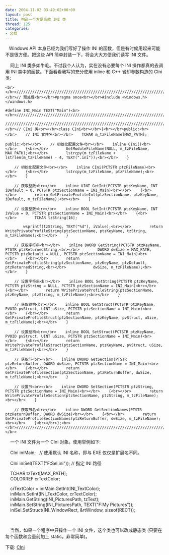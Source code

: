 ```yaml
---
date: 2004-11-02 03:49:02+00:00
layout: post
title: 构造一个方便高效 INI 类
thread: 125
categories:
- 文档
---
```


   Windows API 本身已经为我们写好了操作 INI 的函数，但是有时候用起来可能不是很方便。把这些 API 简单封装一下，将会大大方便我们读写 INI 文件。

    网上 INI 类多如牛毛。不过我个人认为，实在没有必要每个 INI 操作都真的去调用 INI 类中的函数。下面看看我写的充分使用 inline 和 C++ 省却参数构造的 CIni 类:<!-- more -->
    
    <br></br>////////////////////////////////////////////////////////////////////////////////////////////////////////////////////////<br></br>// 预处理<br></br>#pragma once<br></br>#include <windows.h></windows.h>
    
    #define INI_Main TEXT("Main")<br></br>////////////////////////////////////////////////////////////////////////////////////////////////////////////////////////
    
    ////////////////////////////////////////////////////////////////////////////////////////////////////////////////////////<br></br>// CIni 类<br></br>class CIni<br></br>{<br></br>public:<br></br>    // INI 文件名<br></br>    TCHAR m_tzFileName[MAX_PATH];
    
    public:<br></br>    // 初始化配置文件<br></br>    inline CIni()<br></br>    {<br></br>        GetModuleFileName(NULL, m_tzFileName, MAX_PATH);<br></br>        lstrcpy(m_tzFileName + lstrlen(m_tzFileName) - 4, TEXT(".ini"));<br></br>    }
    
        // 初始化配置文件<br></br>    inline CIni(PCTSTR ptzFileName)<br></br>    {<br></br>        lstrcpy(m_tzFileName, ptzFileName);<br></br>    }
    
        // 获取整数<br></br>    inline UINT GetInt(PCTSTR ptzKeyName, INT iDefault = 0, PCTSTR ptzSectionName = INI_Main)<br></br>    {<br></br>        return GetPrivateProfileInt(ptzSectionName, ptzKeyName, iDefault, m_tzFileName);<br></br>    }
    
        // 设置整数<br></br>    inline BOOL SetInt(PCTSTR ptzKeyName, INT iValue = 0, PCTSTR ptzSectionName = INI_Main)<br></br>    {<br></br>        TCHAR tzString[16];
    
            wsprintf(tzString, TEXT("%d"), iValue);<br></br>        return WritePrivateProfileString(ptzSectionName, ptzKeyName, tzString, m_tzFileName);<br></br>    }
    
        // 获取字符串<br></br>    inline DWORD GetString(PCTSTR ptzKeyName, PTSTR ptzReturnedString,<br></br>        DWORD dwSize = MAX_PATH, PCTSTR ptzDefault = NULL, PCTSTR ptzSectionName = INI_Main)<br></br>    {<br></br>        return GetPrivateProfileString(ptzSectionName, ptzKeyName, ptzDefault, ptzReturnedString,<br></br>            dwSize, m_tzFileName);<br></br>    }
    
        // 设置字符串<br></br>    inline BOOL SetString(PCTSTR ptzKeyName, PCTSTR ptzString = NULL, PCTSTR ptzSectionName = INI_Main)<br></br>    {<br></br>        return WritePrivateProfileString(ptzSectionName, ptzKeyName, ptzString, m_tzFileName);<br></br>    }
    
        // 获取结构<br></br>    inline BOOL GetStruct(PCTSTR ptzKeyName, PVOID pvStruct, UINT uSize, PCTSTR ptzSectionName = INI_Main)<br></br>    {<br></br>        return GetPrivateProfileStruct(ptzSectionName, ptzKeyName, pvStruct, uSize, m_tzFileName);<br></br>    }
    
        // 设置结构<br></br>    inline BOOL SetStruct(PCTSTR ptzKeyName, PVOID pvStruct, UINT uSize, PCTSTR ptzSectionName = INI_Main)<br></br>    {<br></br>        return WritePrivateProfileStruct(ptzSectionName, ptzKeyName, pvStruct, uSize, m_tzFileName);<br></br>    }
    
        // 获取节<br></br>    inline DWORD GetSection(PTSTR ptzReturnBuffer, DWORD dwSize, PCTSTR ptzSectionName = INI_Main)<br></br>    {<br></br>        return GetPrivateProfileSection(ptzSectionName, ptzReturnBuffer, dwSize, m_tzFileName);<br></br>    }
    
        // 设置节<br></br>    inline DWORD SetSection(PCTSTR ptzString, PCTSTR ptzSectionName = INI_Main)<br></br>    {<br></br>        return WritePrivateProfileSection(ptzSectionName, ptzString, m_tzFileName);<br></br>    }
    
        // 获取节名<br></br>    inline DWORD GetSectionNames(PTSTR ptzReturnBuffer, DWORD dwSize)<br></br>    {<br></br>        return GetPrivateProfileSectionNames(ptzReturnBuffer, dwSize, m_tzFileName);<br></br>    }<br></br>};<br></br>////////////////////////////////////////////////////////////////////////////////////////////////////////////////////////<br></br>

    一个 INI 文件为一个 CIni 对象。使用举例如下: 

  
    CIni iniMain;   // 使用默认 INI 名称，即与 EXE 仅仅是扩展名不同。

    CIni iniSel(TEXT("F:Sel.ini")); // 指定 INI 路径

  
    TCHAR tzText[MAX_PATH];  
    COLORREF crTextColor;

    crTextColor = iniMain.GetInt(INI_TextColor);  
    iniMain.SetInt(INI_TextColor, crTextColor);  
    iniMain.GetString(INI_PicturesPath, tzText);  
    iniMain.SetString(INI_PicturesPath, TEXT("F:My Pictures"));  
    iniSel.SetStruct(INI_WindowRect, &rtWindow, sizeof(RECT));  
  


  

    当然，如果一个程序中只操作一个 INI 文件，这个类也可以改成静态类 (只要在每个函数和变量前加上 static，非常简单)。

下载: [CIni](http://yonsm.reg365.com/up/1099311280.rar)
